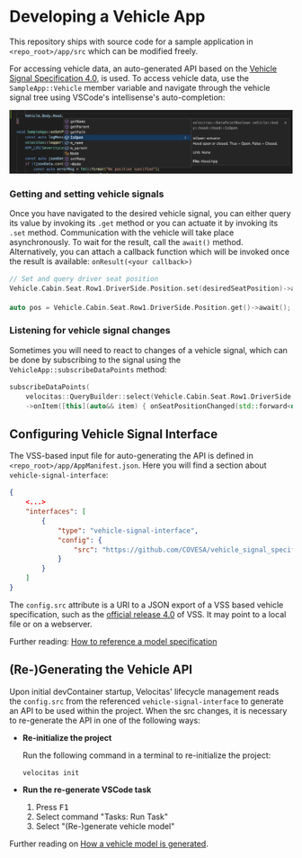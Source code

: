 # Developing a Vehicle App

This repository ships with source code for a sample application in `<repo_root>/app/src` which can be modified freely.

For accessing vehicle data, an auto-generated API based on the [Vehicle Signal Specification 4.0](https://github.com/COVESA/vehicle_signal_specification/tree/v4.0), is used. To access vehicle data, use the `SampleApp::Vehicle` member variable and navigate through the vehicle signal tree using VSCode's intellisense's auto-completion:

![Intellisense](./images/vss_intellisense.png)


### Getting and setting vehicle signals

Once you have navigated to the desired vehicle signal, you can either query its value by invoking its `.get` method or you can actuate it by invoking its `.set` method. Communication with the vehicle will take place asynchronously. To wait for the result, call the `await()` method. Alternatively, you can attach a callback function which will be invoked once the result is available: `onResult(<your callback>)`

```cpp
// Set and query driver seat position
Vehicle.Cabin.Seat.Row1.DriverSide.Position.set(desiredSeatPosition)->await();

auto pos = Vehicle.Cabin.Seat.Row1.DriverSide.Position.get()->await();
```

### Listening for vehicle signal changes

Sometimes you will need to react to changes of a vehicle signal, which can be done by subscribing to the signal using the `VehicleApp::subscribeDataPoints` method:

```cpp
subscribeDataPoints(
    velocitas::QueryBuilder::select(Vehicle.Cabin.Seat.Row1.DriverSide.Position).build())
    ->onItem([this](auto&& item) { onSeatPositionChanged(std::forward<decltype(item)>(item)); });
```

## Configuring Vehicle Signal Interface

The VSS-based input file for auto-generating the API is defined in `<repo_root>/app/AppManifest.json`. Here you will find a section about `vehicle-signal-interface`:

```json
{
    <...>
    "interfaces": [
        {
            "type": "vehicle-signal-interface",
            "config": {
                "src": "https://github.com/COVESA/vehicle_signal_specification/releases/download/v4.0/vss_rel_4.0.json"
            }
        }
    ]
}
```

The `config.src` attribute is a URI to a JSON export of a VSS based vehicle specification, such as the [official release 4.0](https://github.com/COVESA/vehicle_signal_specification/releases/download/v4.0/vss_rel_4.0.json) of VSS. It may point to a local file or on a webserver.

Further reading: [How to reference a model specification](https://eclipse.dev/velocitas/docs/tutorials/vehicle_model_creation/automated_model_lifecycle/#how-to-reference-a-model-specification)

## (Re-)Generating the Vehicle API

Upon initial devContainer startup, Velocitas' lifecycle management reads the `config.src` from the referenced `vehicle-signal-interface` to generate an API to be used within the project.
When the src changes, it is necessary to re-generate the API in one of the following ways:

* **Re-initialize the project**

    Run the following command in a terminal to re-initialize the project:
    ```shell
    velocitas init
    ```
* **Run the re-generate VSCode task**
   1. Press <kbd>F1</kbd>
   1. Select command "Tasks: Run Task"
   1. Select "(Re-)generate vehicle model"

Further reading on [How a vehicle model is generated](https://eclipse.dev/velocitas/docs/tutorials/vehicle_model_creation/automated_model_lifecycle/#model-creation).
